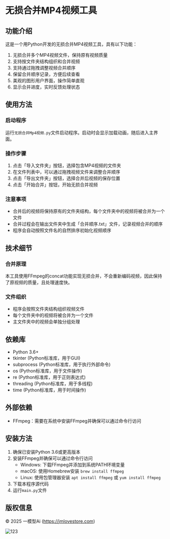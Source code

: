 # 无损合并MP4视频工具

## 功能介绍

这是一个用Python开发的无损合并MP4视频工具，具有以下功能：

1. 无损合并多个MP4视频文件，保持原有视频质量
2. 支持按文件夹结构组织和合并视频
3. 支持通过拖拽调整视频合并顺序
4. 保留合并顺序记录，方便后续查看
5. 美观的图形用户界面，操作简单直观
6. 显示合并进度，实时反馈处理状态

## 使用方法

### 启动程序

运行`无损合并Mp4视频.py`文件启动程序。启动时会显示加载动画，随后进入主界面。

### 操作步骤

1. 点击「导入文件夹」按钮，选择包含MP4视频的文件夹
2. 在文件列表中，可以通过拖拽视频文件来调整合并顺序
3. 点击「导出文件夹」按钮，选择合并后视频的保存位置
4. 点击「开始合并」按钮，开始无损合并视频

### 注意事项

- 合并后的视频将保持原有的文件夹结构，每个文件夹中的视频将被合并为一个文件
- 合并过程会在输出文件夹中生成「合并顺序.txt」文件，记录视频合并的顺序
- 程序会自动按照文件名的自然排序初始化视频顺序

## 技术细节

### 合并原理

本工具使用FFmpeg的concat功能实现无损合并，不会重新编码视频，因此保持了原视频的质量，且处理速度快。

### 文件组织

- 程序会按照文件夹结构组织视频文件
- 每个文件夹中的视频将被合并为一个文件
- 主文件夹中的视频会单独分组处理

## 依赖库

- Python 3.6+
- tkinter (Python标准库，用于GUI)
- subprocess (Python标准库，用于执行外部命令)
- os (Python标准库，用于文件操作)
- re (Python标准库，用于正则表达式)
- threading (Python标准库，用于多线程)
- time (Python标准库，用于时间操作)

## 外部依赖

- FFmpeg：需要在系统中安装FFmpeg并确保可以通过命令行访问

## 安装方法

1. 确保已安装Python 3.6或更高版本
2. 安装FFmpeg并确保可以通过命令行访问
   - Windows: 下载FFmpeg并添加到系统PATH环境变量
   - macOS: 使用Homebrew安装 `brew install ffmpeg`
   - Linux: 使用包管理器安装 `apt install ffmpeg` 或 `yum install ffmpeg`
3. 下载本程序源代码
4. 运行`main.py`文件

## 版权信息

© 2025 一模型Ai (https://jmlovestore.com)

![123](https://github.com/user-attachments/assets/1d96efea-e331-4143-83d4-2d7bd251c47c)
